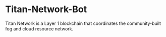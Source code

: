 # Titan-Network-Bot
Titan Network is a Layer 1 blockchain that coordinates the community-built fog and cloud resource network.
